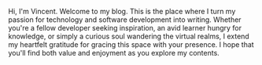 Hi, I'm Vincent. Welcome to my blog. This is the place where I turn my passion for technology and software development into writing. Whether you're a fellow developer seeking inspiration, an avid learner hungry for knowledge, or simply a curious soul wandering the virtual realms, I extend my heartfelt gratitude for gracing this space with your presence. I hope that you'll find both value and enjoyment as you explore my contents.
